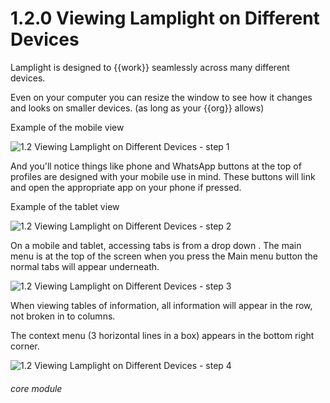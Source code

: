 # 1.2.0 Viewing Lamplight on Different Devices


Lamplight is designed to {{work}} seamlessly across many different devices.

Even on your computer you can resize the window to see how it changes and looks on smaller devices. (as long as your {{org}} allows)

Example of the mobile view

![1.2 Viewing Lamplight on Different Devices - step 1](1.2_Viewing_Lamplight_on_Different_Devices_im_1.png)

And you&#039;ll notice things like phone and WhatsApp buttons at the top of profiles are designed with your mobile use in mind. These buttons will link and open the appropriate app on your phone if pressed.

Example of the tablet view

![1.2 Viewing Lamplight on Different Devices - step 2](1.2_Viewing_Lamplight_on_Different_Devices_im_2.png)

On a mobile and tablet, accessing tabs is from a drop down . The main menu is at the top of the screen when you press the Main menu button the normal tabs will appear underneath.

![1.2 Viewing Lamplight on Different Devices - step 3](1.2_Viewing_Lamplight_on_Different_Devices_im_3.png)

When viewing tables of information, all information will appear in the row, not broken in to columns.

The context menu (3 horizontal lines in a box) appears in the bottom right corner.

![1.2 Viewing Lamplight on Different Devices - step 4](1.2_Viewing_Lamplight_on_Different_Devices_im_4.png)


###### core module
